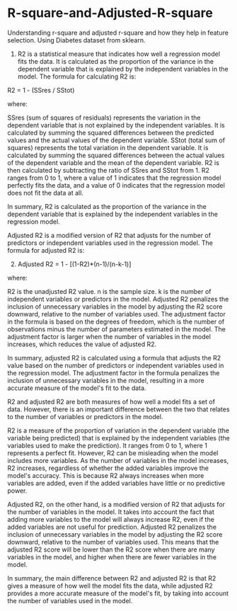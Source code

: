 # R-square-and-Adjusted-R-square
Understanding r-square and adjusted r-square and how they help in feature selection. Using Diabetes dataset from sklearn.


1. R2 is a statistical measure that indicates how well a regression model fits the data. It is calculated as the proportion of the variance in the dependent variable that is explained by the independent variables in the model. The formula for calculating R2 is:

R2 = 1 - (SSres / SStot)

where:

SSres (sum of squares of residuals) represents the variation in the dependent variable that is not explained by the independent variables. It is calculated by summing the squared differences between the predicted values and the actual values of the dependent variable.
SStot (total sum of squares) represents the total variation in the dependent variable. It is calculated by summing the squared differences between the actual values of the dependent variable and the mean of the dependent variable.
R2 is then calculated by subtracting the ratio of SSres and SStot from 1. R2 ranges from 0 to 1, where a value of 1 indicates that the regression model perfectly fits the data, and a value of 0 indicates that the regression model does not fit the data at all.

In summary, R2 is calculated as the proportion of the variance in the dependent variable that is explained by the independent variables in the regression model.

Adjusted R2 is a modified version of R2 that adjusts for the number of predictors or independent variables used in the regression model. The formula for adjusted R2 is:

2. Adjusted R2 = 1 - [(1-R2)*(n-1)/(n-k-1)]

where:

R2 is the unadjusted R2 value.
n is the sample size.
k is the number of independent variables or predictors in the model.
Adjusted R2 penalizes the inclusion of unnecessary variables in the model by adjusting the R2 score downward, relative to the number of variables used. The adjustment factor in the formula is based on the degrees of freedom, which is the number of observations minus the number of parameters estimated in the model. The adjustment factor is larger when the number of variables in the model increases, which reduces the value of adjusted R2.

In summary, adjusted R2 is calculated using a formula that adjusts the R2 value based on the number of predictors or independent variables used in the regression model. The adjustment factor in the formula penalizes the inclusion of unnecessary variables in the model, resulting in a more accurate measure of the model's fit to the data.


R2 and adjusted R2 are both measures of how well a model fits a set of data. However, there is an important difference between the two that relates to the number of variables or predictors in the model.

R2 is a measure of the proportion of variation in the dependent variable (the variable being predicted) that is explained by the independent variables (the variables used to make the prediction). It ranges from 0 to 1, where 1 represents a perfect fit. However, R2 can be misleading when the model includes more variables. As the number of variables in the model increases, R2 increases, regardless of whether the added variables improve the model's accuracy. This is because R2 always increases when more variables are added, even if the added variables have little or no predictive power.

Adjusted R2, on the other hand, is a modified version of R2 that adjusts for the number of variables in the model. It takes into account the fact that adding more variables to the model will always increase R2, even if the added variables are not useful for prediction. Adjusted R2 penalizes the inclusion of unnecessary variables in the model by adjusting the R2 score downward, relative to the number of variables used. This means that the adjusted R2 score will be lower than the R2 score when there are many variables in the model, and higher when there are fewer variables in the model.

In summary, the main difference between R2 and adjusted R2 is that R2 gives a measure of how well the model fits the data, while adjusted R2 provides a more accurate measure of the model's fit, by taking into account the number of variables used in the model.
